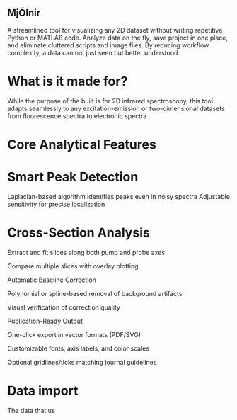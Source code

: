 ## MjÖlnir
A streamlined tool for visualizing any 2D dataset without writing repetitive Python or MATLAB code. Analyze data on the fly, save project in one place, and eliminate cluttered scripts and image files. By reducing workflow complexity, a data can not just seen but better understood.
# What is it made for?
While the purpose of the built is for 2D infrared spectroscopy, this tool adapts seamlessly to any excitation-emission or two-dimensional datasets from fluorescence spectra to electronic spectra. 
# Core Analytical Features
# Smart Peak Detection
Laplacian-based algorithm identifies peaks even in noisy spectra
Adjustable sensitivity for precise localization

# Cross-Section Analysis

Extract and fit slices along both pump and probe axes

Compare multiple slices with overlay plotting

Automatic Baseline Correction

Polynomial or spline-based removal of background artifacts

Visual verification of correction quality

Publication-Ready Output

One-click export in vector formats (PDF/SVG)

Customizable fonts, axis labels, and color scales

Optional gridlines/ticks matching journal guidelines
# Data import
The data that us

